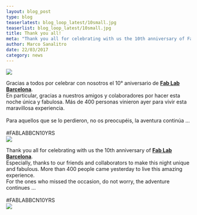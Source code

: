 ```yaml
---
layout: blog_post
type: blog
teaserlatest: blog_loop_latest/10small.jpg
teaserlist: blog_loop_latest/10small.jpg
title: Thank you all!
meta: "Thank you all for celebrating with us the 10th anniversary of Fab Lab Barcelona."
author: Marco Sanalitro
date: 22/03/2017 
category: news
---
```


<img src= "http://www.fablabbcn.org/img/blog/blog_loop_latest/101.jpg" align="middle"> 
<br>

Gracias a todos por celebrar con nosotros el 10° aniversario de <strong><a href="https://fablabbcn.org/index.html">Fab Lab Barcelona</a></strong>.<br> En particular, gracias a nuestros amigos y colaboradores por hacer esta noche única y fabulosa. Más de 400 personas vinieron ayer para vivir esta maravillosa experiencia.<br><br>
Para aquellos que se lo perdieron, no os preocupéis, la aventura continúa ...<br>
<br>
#FABLABBCN10YRS
<br>
<img src= "http://www.fablabbcn.org/img/blog/blog_loop_latest/103.jpg" align="middle"> 
<br>

Thank you all for celebrating with us the 10th anniversary of <strong><a href="https://fablabbcn.org/index.html">Fab Lab Barcelona</a></strong>.<br> Especially, thanks to our friends and collaborators to make this night unique and fabulous. More than 400 people came yesterday to live this amazing experience.<br>
For the ones who missed the occasion, do not worry, the adventure continues ...<br>
<br>
#FABLABBCN10YRS
<br>
<img src= "http://www.fablabbcn.org/img/blog/blog_loop_latest/104.jpg" align="middle"> 
<br>




